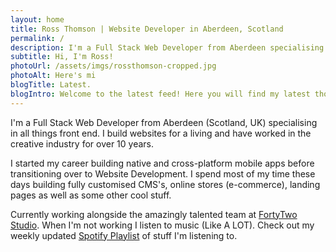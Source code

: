 ```yaml
---
layout: home
title: Ross Thomson | Website Developer in Aberdeen, Scotland
permalink: /
description: I'm a Full Stack Web Developer from Aberdeen specialising in all things front end. I build websites for a living and have worked in the creative industry for over 9 years.
subtitle: Hi, I'm Ross!
photoUrl: /assets/imgs/rossthomson-cropped.jpg
photoAlt: Here's mi 
blogTitle: Latest.
blogIntro: Welcome to the latest feed! Here you will find my latest thoughts, opinions, tutorials and any new projects I've been working on. All views and opinions are my own. 
---
```


I'm a Full Stack Web Developer from Aberdeen (Scotland, UK) specialising in all things front end. I build websites for a living and have worked in the creative industry for over 10 years.

I started my career building native and cross-platform mobile apps before transitioning over to Website Development. I spend most of my time these days building fully customised CMS's, online stores (e-commerce), landing pages as well as some other cool stuff.

Currently working alongside the amazingly talented team at <a href="https://fortytwo.studio">FortyTwo Studio</a>. When I'm not working I listen to music (Like A LOT). Check out my weekly updated <a href="https://open.spotify.com/user/ross_182/playlist/5kNNTTP9FJ9de376BOnkr5?si=5Oco2FYnQVOi_Oi09liCMg">Spotify Playlist</a> of stuff I'm listening to.